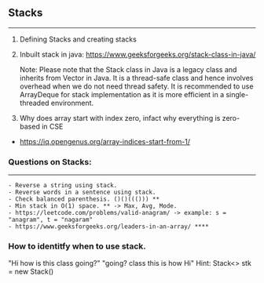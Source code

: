 ##                              Stacks
---------------------------------------------------------------------------------------

1. Defining Stacks and creating stacks 
2. Inbuilt stack in java: https://www.geeksforgeeks.org/stack-class-in-java/

    Note: Please note that the Stack class in Java is a legacy class and inherits from Vector in Java. It is a thread-safe class and hence involves overhead when we do not need thread safety. It is recommended to use ArrayDeque for stack implementation as it is more efficient in a single-threaded environment.

3. Why does array start with index zero, infact why everything is zero-based in CSE
-   https://iq.opengenus.org/array-indices-start-from-1/ 



###                 Questions on Stacks:
------------------------------------------------------------------------------------------
    - Reverse a string using stack.
    - Reverse words in a sentence using stack.
    - Check balanced parenthesis. ()()((())) **
    - Min stack in O(1) space. ** -> Max, Avg, Mode.
    - https://leetcode.com/problems/valid-anagram/ -> example: s = "anagram", t = "nagaram"
    - https://www.geeksforgeeks.org/leaders-in-an-array/ ****

###  How to identitfy when to use stack.


"Hi how is this class going?"
"going? class this is how Hi"
Hint: Stack<> stk = new Stack<String>()